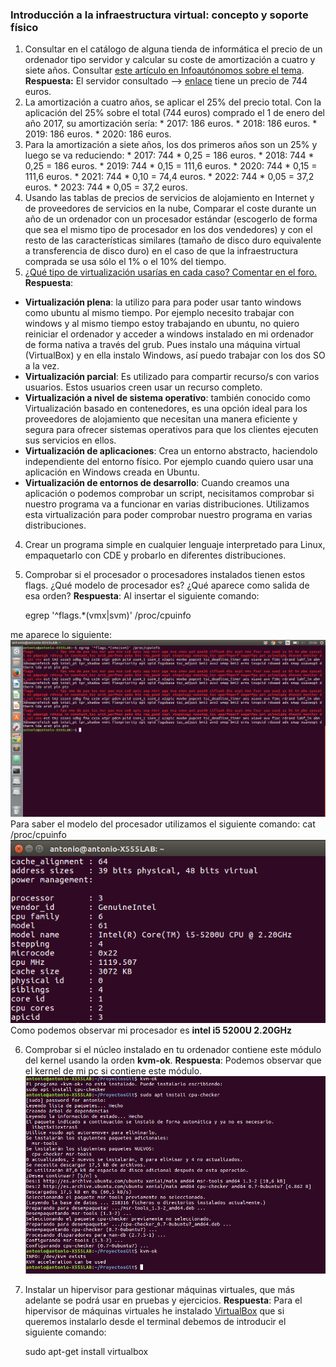 
### Introducción a la infraestructura virtual: concepto y soporte físico ###

1. Consultar en el catálogo de alguna tienda de informática el precio de un ordenador tipo servidor y calcular su coste de amortización a cuatro y siete años. Consultar [este artículo en Infoautónomos sobre el tema](http://infoautonomos.eleconomista.es/consultas-a-la-comunidad/988/ ).
**Respuesta:** El servidor consultado --> [enlace](http://www.dynos.es/servidor-hp-proliant-ml30-gen9-e3-1220v5-3.0-ghz-4gb-ddr3-lff-1tb-dvd-rw-array-b140i--4514953942059__831067-425.html) tiene un precio de 744 euros.
  1. La amortización a cuatro años, se aplicar el 25% del precio total. Con la aplicación del 25% sobre el total (744 euros) comprado el 1 de enero del año 2017, su amortización sería:
    * 2017: 186 euros.
    * 2018: 186 euros.
    * 2019: 186 euros.
    * 2020: 186 euros.
  2. Para la amortización a siete años, los dos primeros años son un 25% y luego se va reduciendo:
    * 2017: 744 * 0,25 = 186 euros.
    * 2018: 744 * 0,25 = 186 euros.
    * 2019: 744 * 0,15 = 111,6 euros.
    * 2020: 744 * 0,15 = 111,6 euros.
    * 2021: 744 * 0,10 = 74,4 euros.
    * 2022: 744 * 0,05 = 37,2 euros.
    * 2023: 744 * 0,05 = 37,2 euros.
2. Usando las tablas de precios de servicios de alojamiento en Internet y de proveedores de servicios en la nube, Comparar el coste durante un año de un ordenador con un procesador estándar (escogerlo de forma que sea el mismo tipo de procesador en los dos vendedores) y con el resto de las características similares (tamaño de disco duro equivalente a transferencia de disco duro) en el caso de que la infraestructura comprada se usa sólo el 1% o el 10% del tiempo.
3. [¿Qué tipo de virtualización usarías en cada caso? Comentar en el foro.](https://github.com/JJ/IV16-17/issues/1 )
**Respuesta**:
  * **Virtualización plena**: la utilizo para para poder usar tanto windows como ubuntu al mismo tiempo. Por ejemplo necesito trabajar con windows y al mismo tiempo estoy trabajando en ubuntu, no quiero reiniciar el ordenador y acceder a windows instalado en mi ordenador de forma nativa a través del grub. Pues instalo una máquina virtual (VirtualBox) y en ella instalo Windows, así puedo trabajar con los dos SO a la vez.
  * **Virtualización parcial**: Es utilizado para compartir recurso/s con varios usuarios. Estos usuarios creen usar un recurso completo.
  * **Virtualización a nivel de sistema operativo**: también conocido como Virtualización basado en contenedores, es una opción ideal para los proveedores de alojamiento que necesitan una manera eficiente y segura para ofrecer sistemas operativos para que los clientes ejecuten sus servicios en ellos.
  * **Virtualización de aplicaciones**: Crea un entorno abstracto, haciendolo independiente del entorno físico. Por ejemplo cuando quiero usar una aplicación en Windows creada en Ubuntu.
  * **Virtualización de entornos de desarrollo**: Cuando creamos una aplicación o podemos comprobar un script, necisitamos comprobar si nuestro programa va a funcionar en varias distribuciones. Utilizamos esta virtualización para poder comprobar nuestro programa en varias distribuciones.
4. Crear un programa simple en cualquier lenguaje interpretado para Linux, empaquetarlo con CDE y probarlo en diferentes distribuciones.
5. Comprobar si el procesador o procesadores instalados tienen estos flags. ¿Qué modelo de procesador es? ¿Qué aparece como salida de esa orden?
**Respuesta**: Al insertar el siguiente comando:

    egrep '^flags.*(vmx|svm)' /proc/cpuinfo

me aparece lo siguiente:
![](capturas/proc.png)
Para saber el modelo del procesador utilizamos el siguiente comando:
    cat /proc/cpuinfo
![](capturas/cpu.png)
Como podemos observar mi procesador es **intel i5 5200U 2.20GHz**

6. Comprobar si el núcleo instalado en tu ordenador contiene este módulo del kernel usando la orden **kvm-ok**.
**Respuesta**: Podemos observar que el kernel de mi pc si contiene este módulo.
![](/capturas/kvm.png)
7. Instalar un hipervisor para gestionar máquinas virtuales, que más adelante se podrá usar en pruebas y ejercicios.
**Respuesta**: Para el hipervisor de máquinas virtuales he instalado [VirtualBox](https://www.virtualbox.org/) que si queremos instalarlo desde el terminal debemos de introducir el siguiente comando:

    sudo apt-get install virtualbox
